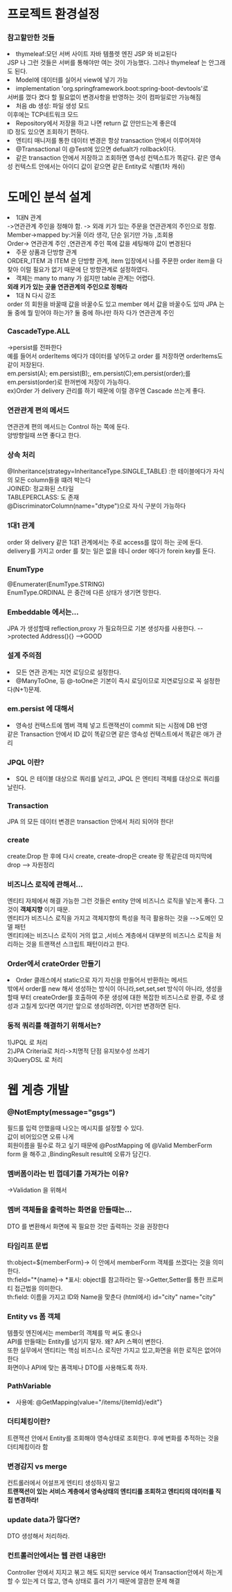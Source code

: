<h1>프로젝트 환경설정</h1>
<h3>참고할만한 것들</h3>
<li>thymeleaf:모던 서버 사이트 자바 템플렛 엔진 JSP 와 비교된다</li>
JSP 나 그런 것들은 서버를 통해야만 여는 것이 가능했다. 그러나 thymeleaf 는 안그래도 된다.
<li>Model에 데이터를 실어서 view에 넣기 가능</li>
<li>implementation 'org.springframework.boot:spring-boot-devtools'로 <br>
서버를 껐다 켰다 할 필요없이 변경사항을 반영하는 것이 컴파일로만 가능해짐</li>
<li>처음 db 생성: 파일 생성 모드<br>이후에는 TCP네트워크 모드 </li>
<li>Repository에서 저장을 하고 나면 return 값 안만드는게 좋은데<br>
ID 정도 있으면 조회하기 편하다.</li>
<li>엔티티 매니저를 통한 데이터 변경은 항상 transaction 안에서 이루어져야</li>
<li>@Transactional 이 @Test에 있으면 defualt가 rollback이다.</li>
<li>같은 transaction 안에서 저장하고 조회하면 영속성 컨텍스트가 똑같다. 같은 영속성 컨텍스트 안에서는 
아이디 값이 같으면 같은 Entity로 식별(1차 캐쉬)</li>
<h1>도메인 분석 설계</h1>
<li>1대N 관계</li>
->연관관계 주인을 정해야 함. -> 외래 키가 있는 주문을 연관관계의 주인으로 정함.
<br>
Member->mapped by:거울 이라 생각, 단순 읽기만 가능 ,조회용<br>
Order-> 연관관계 주인 ,연관관계 주인 쪽에 값을 세팅해야 값이 변경된다
<li>주문 상품과 단방향 관계</li>
ORDER_ITEM 과 ITEM 은 단방향 관계, item 입장에서 나를 주문한 order item을 다 찾아 
이럴 필요가 없기 때문에 단 방향관계로 설정하였다.
<br>
<li>객체는 many to many 가 쉽지만 table 관계는 어렵다.</li>
<b>외래 키가 있는 곳을 연관관계의 주인으로 정해라</b>
<li>1대 N 다시 강조</li>
order 의 회원을 바꿀때 값을 바꿀수도 있고 member 에서 값을 바꿀수도 있따
JPA 는 둘 중에 뭘 믿어야 하는가?
둘 중에 하나만 하자 
다가 연관관계 주인
<h3>CascadeType.ALL</h3>
->persist를 전파한다<br>
예를 들어서 orderItems 에다가 데이터를 넣어두고 order 를 저장하면 orderItems도 같이 저장된다.
<br>em.persist(A); em.persist(B);, em.persist(C);em.persist(order);를 em.persist(order)로 한꺼번에 저장이 가능하다.
<br>ex)Order 가 delivery 관리를 하기 때문에 이럴 경우엔 Cascade 쓰는게 좋다.
<h3>연관관계 편의 메서드</h3>
연관관계 편의 메서드는 Control 하는 쪽에 둔다.<br>
양방향일때 쓰면 좋다고 한다.
<h3>상속 처리</h3>
@Inheritance(strategy=InheritanceType.SINGLE_TABLE)
:한 테이블에다가 자식의 모든 column들을 떄려 박는다<br>
JOINED: 정교화된 스타일<br> 
TABLEPERCLASS: 도 존재<br>
@DiscriminatorColumn(name="dtype")으로 자식 구분이 가능하다
<h3>1대1 관계</h3>
order 와 delivery 같은 1대1 관계에서는 주로 access를 많이 하는 곳에 둔다.
delivery를 가지고 order 를 찾는 일은 없을 테니 order 에다가 forein key를 둔다.
<h3>EnumType</h3>
@Enumerater(EnumType.STRING)<br>
EnumType.ORDINAL 은 중간에 다른 상태가 생기면 망한다.
<h3>Embeddable 에서는...</h3>
JPA 가 생성할때 reflection,proxy 가 필요하므로 기본 생성자를 사용한다.
-->protected Address(){} -->GOOD
<h3>설계 주의점 </h3>
<li> 모든 연관 관계는 지연 로딩으로 설정한다.</li>
<li>@ManyToOne, 등 @-toOne은 기본이 즉시 로딩이므로 지연로딩으로 꼭 설정한다(N+1)문제.</li>
<h3>em.persist 에 대해서</h3>
<li>영속성 컨텍스트에 멤버 객체 넣고 트랜잭션이 commit 되는 시점에 DB 반영</li>
같은 Transaction 안에서 ID 값이 똑같으면 같은 영속성 컨텍스트에서 똑같은 애가 관리 
<h3>JPQL 이란?</h3>
<li>SQL 은 테이블 대상으로 쿼리를 날리고, JPQL 은 엔티티 객체를 대상으로 쿼리를 날린다.</li>
<h3>Transaction</h3>
JPA 의 모든 데이터 변경은 transaction 안에서 처리 되어야 한다!
<h3>create</h3>
create:Drop 한 후에 다시 create, create-drop은 create 랑 똑같은데 마지막에 drop --> 자원정리
<h3>비즈니스 로직에 관해서...</h3>
엔티티 자체에서 해결 가능한 그런 것들은 entity 안에 비즈니스 로직을 넣는게 좋다.
그것이 <b>객체지향</b> 이기 때문.<br>
엔티티가 비즈니스 로직을 가지고 객체지향의 특성을 적극 활용하는 것을 -->도메인 모델 패턴
<br>
엔티티에는 비즈니스 로직이 거의 없고 ,서비스 계층에서 대부분의 비즈니스 로직을 처리하는 것을 트랜잭션 스크립트 패턴이라고 한다.

<h3>Order에서 crateOrder 만들기</h3>
<li>Order 클래스에서 static으로 자기 자신을 만들어서 반환하는 메서드</li>
밖에서 order를 new 해서 생성하는 방식이 아니라,set,set,set 방식이 아니라, 생성을 할때 부터 createOrder를 호출하여 
주문 생성에 대한 복잡한 비즈니스로 완결, 주로 생성과 고칠게 있다면 여기만 앞으로 생성하려면, 이거만 변경하면 된다.
<h3>동적 쿼리를 해결하기 위해서는?</h3>
1)JPQL 로 처리<br>
2)JPA Criteria로 처리->치명적 단점 유지보수성 쓰레기 <br> 
3)QueryDSL 로 처리<br>
<h1>웹 계층 개발 </h1>
<h3>@NotEmpty(message="gsgs")</h3>
필드를 입력 안했을때 나오는 메시지를 설정할 수 있다.<br>
값이 비어있으면 오류 나게<br>
회원이름을 필수로 하고 싶기 때문에 @PostMapping 에 @Valid MemberForm form 을 해주고 ,BindingResult result에 오류가 담긴다.
<h3>멤버폼이라는 빈 껍데기를 가져가는 이유?</h3>
->Validation 을 위해서 
<h3>멤버 객체들을 출력하는 화면을 만들때는...</h3>
DTO 를 변환해서 화면에 꼭 필요한 것만 출력하는 것을 권장한다
<h3>타임리프 문법</h3>
th:object=${memberForm}-> 이 안에서 memberForm 객체를 쓰겠다는 것을 의미한다.<br>
th:field="*{name}-> *표시: object를 참고하라는 말->Getter,Setter를 통한 프로퍼티 접근법을 의미한다.<br>
th:field: 이름을 가지고 ID와 Name을 맞춘다 (html에서) id="city" name="city"<br>
<h3>Entity vs 폼 객체</h3>
템플릿 엔진에서는 member의 객체를 막 써도 좋으나<br>
API를 만들때는 Entity를 넘기지 말자. 왜? API 스펙이 변한다.<br>
또한 실무에서 엔티티는 핵심 비즈니스 로직만 가지고 있고,화면을 위한 로직은 없어야 한다<br>
화면이나 API에 맞는 폼객체나 DTO를 사용해도록 하자.
<h3>PathVariable</h3>
<li>사용예: @GetMapping(value="/items/{itemId}/edit"}</li>
<h3>더티체킹이란?</h3>
트랜잭션 안에서 Entity를 조회해야 영속상태로 조회한다. 후에 변화를 추적하는 것을 더티체킹이라 함
<h3>변경감지 vs merge</h3>
컨트롤러에서 어설프게 엔티티 생성하지 말고<br>
<b>트랜잭션이 있는 서비스 계층에서 영속상태의 엔티티를 조회하고 엔티티의 데이터를 직접 변경하라!</b>
<h3>update data가 많다면?</h3>
DTO 생성해서 처리하라.
<h3>컨트롤러안에서는 웹 관련 내용만!</h3>
Controller 안에서 지지고 볶고 해도 되지만 service 에서 Transaction안에서 하는게 할 수 있는게 더 많고,
영속 상태로 흘러 가기 때문에 깔끔한 문제 해결


